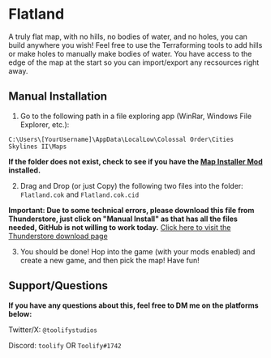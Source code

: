# Flatland

A truly flat map, with no hills, no bodies of water, and no holes, you can build anywhere you wish! Feel free to use the Terraforming tools to add hills or make holes to manually make bodies of water. You have access to the edge of the map at the start so you can import/export any recsources right away.

## Manual Installation

1. Go to the following path in a file exploring app (WinRar, Windows File Explorer, etc.):

`C:\Users\[YourUsername]\AppData\LocalLow\Colossal Order\Cities Skylines II\Maps`

**If the folder does not exist, check to see if you have the [Map Installer Mod](https://thunderstore.io/c/cities-skylines-ii/p/Cities2Modding/MapInstaller/) installed.**

2. Drag and Drop (or just Copy) the following two files into the folder:
   `Flatland.cok` and `Flatland.cok.cid`

**Important: Due to some technical errors, please download this file from Thunderstore, just click on "Manual Install" as that has all the files needed, GitHub is not willing to work today.**
[Click here to visit the Thunderstore download page](https://thunderstore.io/c/cities-skylines-ii/p/toolify/Flatland/)

3. You should be done! Hop into the game (with your mods enabled) and create a new game, and then pick the map! Have fun!

## Support/Questions

**If you have any questions about this, feel free to DM me on the platforms below:**

Twitter/X: `@toolifystudios`

Discord: `toolify` OR `Toolify#1742`

